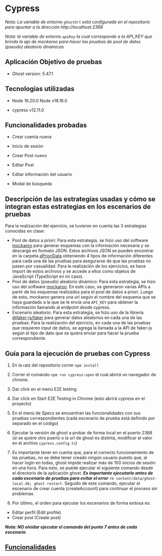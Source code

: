 # Cypress

*Nota: La variable de entorno ```ghostUrl``` está configurada en el repositorio para apuntar a la dirección http://localhost:2368*

*Nota: la variable de entorno `apiKey` la cual corresponde a la API_KEY que brinda la api de mockaroo para hacer las pruebas de pool de datos (pseudo) aleatorio dinámicas*

## Aplicación Objetivo de pruebas

- Ghost version: 5.47.1

## Tecnologías utilizadas

- Node 16.20.0 Node v18.16.0

- cypress v12.11.0

## Funcionalidades probadas

- Crear cuenta nueva

- Inicio de sesión

- Crear Post nuevo

- Editar Post

- Editar información del usuario

- Modal de búsqueda

## Descripción de las estrategias usadas y cómo se integran estas estrategias en los escenarios de pruebas

Para la realización del ejercicio, se tuvieron en cuenta las 3 estrategias conocidas en clase:
* Pool de datos a priori: Para esta estrategia, se hizo uso del software [mockaroo](https://mockaroo.com/) para generar esquemas con la información necesaria y se descargó en formato JSON. Estos archivos JSON se pueden encontrar en la carpeta [aPrioriData](/cypress/aPrioriData) obteniendo 4 tipos de información diferentes para cada una de las pruebas para asegurarse de que las pruebas no pasen por casualidad. Para la realización de los ejercicios, se hace import de estos archivos y se accede a ellos como objetos de JavaScript (TypeScript en mi caso).
* Pool de datos (pseudo) aleatorio dinámico: Para esta estrategia, se hizo uso del software [mockaroo](https://mockaroo.com/). En este caso, se generaron varias APIs a partir de los esquemas realizados para el pool de datos a priori. Luego de esto, mockaroo genera una url según el nombre del esquema que se haya guardado a la que se le envía una `API_KEY` para obtener la información llamando al endpoint desde cypress.
* Escenario aleatorio: Para esta estrategia, se hizo uso de la librería [@faker-js/faker](https://www.npmjs.com/package/@faker-js/faker) para generar datos aleatorios en cada una de las pruebas. Para la realización del ejercicio, en cada una de las pruebas que requieren input de datos, se agrega la llamada a la API de faker-js según el tipo de dato que se quiera enviar para hacer la prueba correspondiente.

## Guía para la ejecución de pruebas con Cypress

1. En la raíz del repositorio correr ```npm install```

1. Correr el comando ```npm run cypress:open``` el cual abrirá un navegador de chrome.

1. Dar click en el menú E2E testing

1. Dar click en Start E2E Testing in Chrome (esto abrirá cypress en el proyecto)

1. En el menú de Specs se encuentran las funcionalidades con sus pruebas correspondientes (cada escenario de prueba está definido por separado en el código)

1. Ejecutar la versión de ghost a probar de forma local en el puerto 2368 (si se quiere otro puerto o la url de ghost es distinta, modificar el valor en el archivo ```cypress.config.ts```)

1. Es importante tener en cuenta que, para el correcto funcionamiento de las pruebas, no se debe tener creado ningún usuario puesto que, al hacer login en todas, ghost impide realizar más de 100 inicios de sesión en una hora. Para esto, se puede ejecutar el siguiente comando desde el directorio de la aplicación ghost. ***Es importante ejecutarlo antes de cada escenario de pruebas para evitar el error*** ```rm content/data/ghost-local.db; ghost restart```. Seguido de este comando, ejecutar el escenario de crear cuenta (createAccount) para continuar el proceso sin problemas

1. Por último, el orden para ejecutar los escenarios de forma exitosa es:
* Editar perfil (Edit profile)
* Crear post (Create post)

***Nota: NO olvidar ejecutar el comando del punto 7 antes de cada escenario***

## [Funcionalidades](https://github.com/caromerom1/entrega-semana-7/wiki/Funcionalidades)
